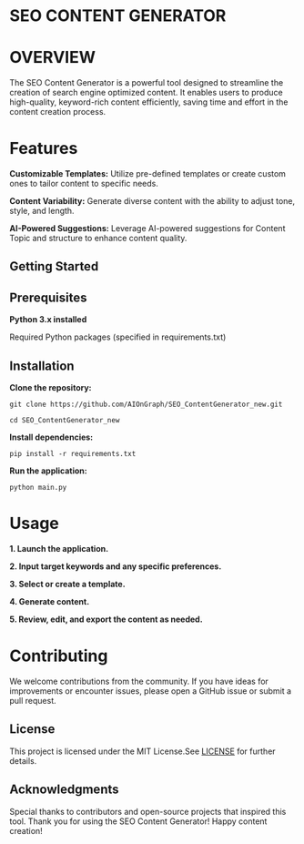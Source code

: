 # SEO CONTENT GENERATOR

# OVERVIEW
The SEO Content Generator is a powerful tool designed to streamline the creation of search engine optimized content. It enables users to produce high-quality, keyword-rich content efficiently, saving time and effort in the content creation process.

# Features
**Customizable Templates:**  Utilize pre-defined templates or create custom ones to tailor content to specific needs.

**Content Variability:** Generate diverse content with the ability to adjust tone, style, and length.

**AI-Powered Suggestions:** Leverage AI-powered suggestions for Content Topic and structure to enhance content quality.

## Getting Started
## Prerequisites
**Python 3.x installed**

Required Python packages (specified in requirements.txt)

## Installation
**Clone the repository:** 
```
git clone https://github.com/AIOnGraph/SEO_ContentGenerator_new.git
```
```
cd SEO_ContentGenerator_new
```
**Install dependencies:**
```
pip install -r requirements.txt
```
**Run the application:**
```
python main.py
```
# Usage
**1. Launch the application.**

**2. Input target keywords and any specific preferences.**

**3. Select or create a template.**

**4. Generate content.**

**5. Review, edit, and export the content as needed.**

# Contributing

We welcome contributions from the community. If you have ideas for improvements or encounter issues, please open a GitHub issue or submit a pull request.

## License
This project is licensed under the MIT License.See [LICENSE](https://github.com/AIOnGraph/SEO_ContentGenerator_new/blob/main/LICENSE%20.txt) for further details.

## Acknowledgments
Special thanks to contributors and open-source projects that inspired this tool.
Thank you for using the SEO Content Generator! Happy content creation!
